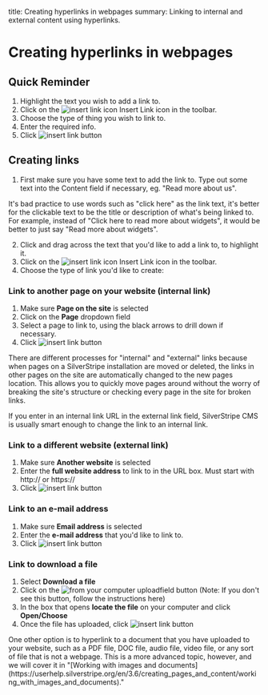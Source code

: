 title: Creating hyperlinks in webpages
summary: Linking to internal and external content using hyperlinks.

# Creating hyperlinks in webpages

## Quick Reminder

 1. Highlight the text you wish to add a link to.
 2. Click on the ![insert link icon](/_images/insert-link-icon.png) Insert Link icon in the toolbar.
 3. Choose the type of thing you wish to link to.
 4. Enter the required info.
 5. Click ![insert link button](/_images/insert-link-button.png)

## Creating links

 1. First make sure you have some text to add the link to. Type out some text into the Content field if necessary, eg. "Read more about us".

<div class="note" markdown="1">
It's bad practice to use words such as "click here" as the link text, it's better for the clickable text to be the title or description of what's being linked to. For example, instead of "Click here to read more about widgets", it would be better to just say "Read more about widgets".
</div>

 2. Click and drag across the text that you'd like to add a link to, to highlight it.
 3. Click on the ![insert link icon](/_images/insert-link-icon.png) Insert Link icon in the toolbar.
 4. Choose the type of link you'd like to create:

### Link to another page on your website (internal link)

 1. Make sure **Page on the site** is selected
 2. Click on the **Page** dropdown field
 3. Select a page to link to, using the black arrows to drill down if necessary.
 4. Click ![insert link button](/_images/insert-link-button.png)

<div class="note" markdown="1">
There are different processes for "internal" and "external" links because when pages on a SilverStripe installation are moved or deleted, the links in other pages on the site are automatically changed to the new pages location.  This allows you to quickly move pages around without the worry of breaking the site's structure or checking every page in the site for broken links.

If you enter in an internal link URL in the external link field, SilverStripe CMS is usually smart enough to change the link to an internal link.
</div>

### Link to a different website (external link)

 1. Make sure **Another website** is selected
 2. Enter the **full website address** to link to in the URL box. Must start with http:// or https://
 3. Click ![insert link button](/_images/insert-link-button.png)

### Link to an e-mail address

 1. Make sure **Email address** is selected
 2. Enter the **e-mail address** that you'd like to link to.
 3. Click ![insert link button](/_images/insert-link-button.png)

### Link to download a file

 1. Select **Download a file**
 2. Click on the ![from your computer uploadfield](/_images/from-your-computer-uploadfield.png) button (Note: If you don't see this button, follow the instructions here)
 3. In the box that opens **locate the file** on your computer and click **Open/Choose**
 4. Once the file has uploaded, click ![insert link button](/_images/insert-link-button.png)

<div class="note" markdown="1">
One other option is to hyperlink to a document  that you have uploaded to your website, such as a PDF file, DOC file, audio file, video file, or any sort of file that is not a webpage. This is a more advanced topic, however, and we will cover it in "[Working with images and documents](https://userhelp.silverstripe.org/en/3.6/creating_pages_and_content/working_with_images_and_documents)."
</div>
